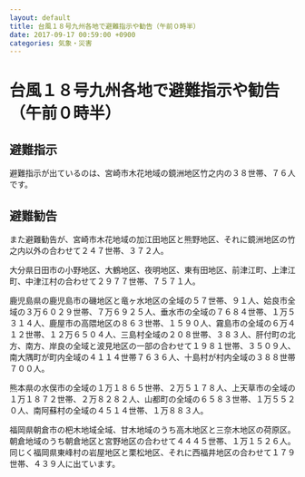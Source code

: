 ```yaml
---
layout: default
title: 台風１８号九州各地で避難指示や勧告（午前０時半）
date: 2017-09-17 00:59:00 +0900
categories: 気象・災害
---
```


# 台風１８号九州各地で避難指示や勧告（午前０時半）

## 避難指示

避難指示が出ているのは、宮崎市木花地域の鏡洲地区竹之内の３８世帯、７６人です。

## 避難勧告

また避難勧告が、宮崎市木花地域の加江田地区と熊野地区、それに鏡洲地区の竹之内以外の合わせて２４７世帯、３７２人。

大分県日田市の小野地区、大鶴地区、夜明地区、東有田地区、前津江町、上津江町、中津江村の合わせて２９７７世帯、７５７１人。

鹿児島県の鹿児島市の磯地区と竜ヶ水地区の全域の５７世帯、９１人、姶良市全域の３万６０２９世帯、７万６９２５人、垂水市の全域の７６８４世帯、１万５３１４人、鹿屋市の高隈地区の８６３世帯、１５９０人、霧島市の全域の６万４１２世帯、１２万６５０４人、三島村全域の２０８世帯、３８３人、肝付町の北方、南方、岸良の全域と波見地区の一部の合わせて１９８１世帯、３５０９人、南大隅町が町内全域の４１１４世帯７６３６人、十島村が村内全域の３８８世帯７００人。

熊本県の水俣市の全域の１万１８６５世帯、２万５１７８人、上天草市の全域の１万１８７２世帯、２万８２８２人、山都町の全域の６５８３世帯、１万５５２０人、南阿蘇村の全域の４５１４世帯、１万８８３人。

福岡県朝倉市の杷木地域全域、甘木地域のうち高木地区と三奈木地区の荷原区。朝倉地域のうち朝倉地区と宮野地区の合わせて４４４５世帯、１万１５２６人。同じく福岡県東峰村の岩屋地区と栗松地区、それに西福井地区の合わせて１７９世帯、４３９人に出ています。

